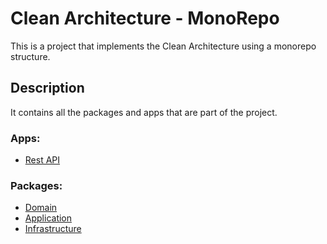 # Clean Architecture - MonoRepo

This is a project that implements the Clean Architecture using a monorepo structure.

## Description

It contains all the packages and apps that are part of the project.

### **Apps:**
- [Rest API](./apps/rest/README.md)

### **Packages:**
- [Domain](./packages/domain/README.md)
- [Application](./packages/application/README.md)
- [Infrastructure](./packages/infrastructure/README.md)



